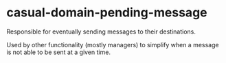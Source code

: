 # casual-domain-pending-message

Responsible for eventually sending messages to their destinations.

Used by other functionality (mostly managers) to simplify when a 
message is not able to be sent at a given time. 
